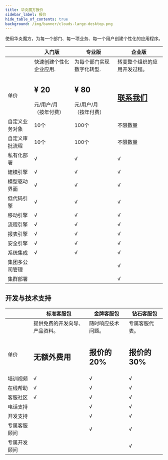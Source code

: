 ```yaml
---
title: 华炎魔方报价
sidebar_label: 报价
hide_table_of_contents: true
background: /img/banner/clouds-large-desktop.png
---
```


使用华炎魔方，为每一个部门、每一项业务、每一个用户创建个性化的应用程序。

<div style={{textAlign:'center'}}>

|  | 入门版 | 专业版 | 企业版|
|--- | --- | --- | ---|
|  | 快速创建个性化企业应用. | 为每个部门实现数字化转型. | 转变整个组织的应用开发过程。 |
|单价 | <h2 class='m-4'>¥ 20</h2> 元/用户/月<br/>（按年付费）| <h2 class='m-4'>¥ 80</h2> 元/用户/月<br/>（按年付费）| <h2 class='m-4'>[联系我们](/company/contact-us)</h2> |
|自定义业务对象 | 10个 | 100个 | 不限数量 |
|自定义审批流程 | 10个 | 100个 | 不限数量 |
|私有化部署 | √ | √ | √|
|建模引擎 | √ | √ | √|
|模型驱动界面 | √ | √ | √|
|低代码引擎 | √ | √ | √|
|移动引擎 | √ | √ | √|
|流程引擎 | √ | √ | √|
|报表引擎 | √ | √ | √|
|安全引擎 | √ | √ | √|
|系统集成 | √ | √ | √|
|集团多公司管理 |   |   | √|
|集群部署 |   |   | √|

</div>

<p></p>

## 开发与技术支持

<div style={{textAlign:'center'}}>

|  | 标准客服包 | 金牌客服包 | 钻石客服包 |
|--- | --- | --- | ---|
|  | 提供免费的开发向导、产品资料。 | 随时响应技术问题。 | 专属客服代表。 |
|单价 | <h2 class='m-4'>无额外费用</h2>  | <h2 class='m-4'>报价的20%</h2> | <h2 class='m-4'>报价的30%</h2> |
|培训视频 | √ | √ | √ |
|在线帮助 | √ | √ | √ |
|客服社区 | √ | √ | √ |
|电话支持 |  | √ | √ |
|开发支持 |  | √ | √ |
|专属客服顾问 |  | √ | √ |
|专属开发顾问 |  |  | √ |

</div>

<p></p>

